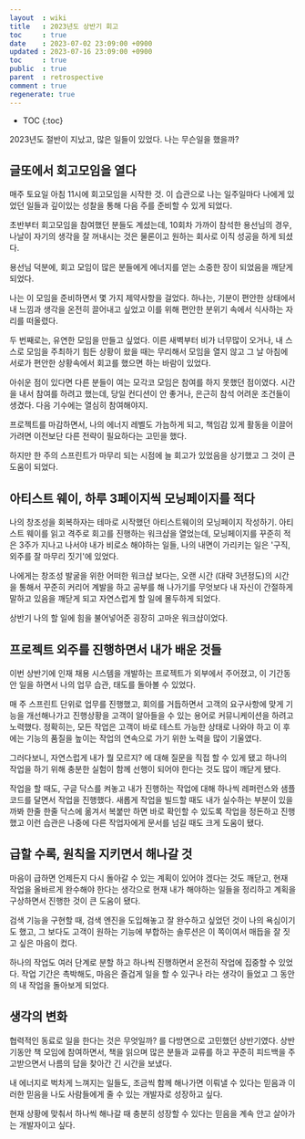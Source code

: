 ```yaml
---
layout  : wiki
title   : 2023년도 상반기 회고
toc     : true
date    : 2023-07-02 23:09:00 +0900
updated : 2023-07-16 23:09:00 +0900
toc     : true
public  : true
parent  : retrospective
comment : true
regenerate: true
---
```


* TOC
{:toc}

2023년도 절반이 지났고, 많은 일들이 있었다. 나는 무슨일을 했을까?

## 글또에서 회고모임을 열다

매주 토요일 아침 11시에 회고모임을 시작한 것. 이 습관으로 나는 일주일마다 나에게 있었던 일들과 깊이있는 성찰을 통해 다음 주를 준비할 수 있게 되었다.

초반부터 회고모임을 참여했던 분들도 계셨는데, 10회차 가까이 참석한 용선님의 경우, 나날이 자기의 생각을 잘  꺼내시는 것은 물론이고 원하는 회사로 이직 성공을 하게 되셨다.

용선님 덕분에, 회고 모임이 많은 분들에게 에너지를 얻는 소중한 장이 되었음을 깨닫게 되었다.

나는 이 모임을 준비하면서 몇 가지 제약사항을 걸었다.
하나는, 기분이 편안한 상태에서 내 느낌과 생각을 온전히 끌어내고 싶었고 이를 위해 편안한 분위기 속에서 식사하는 자리를 떠올렸다.

두 번째로는, 유연한 모임을 만들고 싶었다. 이른 새벽부터 비가 너무많이 오거나, 내 스스로 모임을 주최하기 힘든 상황이 왔을 때는 무리해서 모임을 열지 않고 그 날 아침에 서로가 편안한 상황속에서 회고를 했으면 하는 바람이 있었다.

아쉬운 점이 있다면 다른 분들이 여는 모각코 모임은 참여를 하지 못했던 점이였다. 시간을 내서 참여를 하려고 했는데, 당일 컨디션이 안 좋거나, 은근히 참석 어려운 조건들이 생겼다. 다음 기수에는 열심히 참여해야지.

프로젝트를 마감하면서, 나의 에너지 레벨도 가늠하게 되고, 책임감 있게 활동을 이끌어가려면
이전보단 다른 전략이 필요하다는 고민을 했다.

하지만 한 주의 스프린트가 마무리 되는 시점에 늘 회고가 있었음을 상기했고 그 것이 큰 도움이 되었다.

## 아티스트 웨이, 하루 3페이지씩 모닝페이지를 적다

나의 창조성을 회복하자는 테마로 시작했던 아티스트웨이의 모닝페이지 작성하기.
아티스트 웨이를 읽고 격주로 회고를 진행하는 워크샵을 열었는데, 모닝페이지를 꾸준히 적은 3주가 지나고 나서야
내가 비로소 해야하는 일들, 나의 내면이 가리키는 일은 '구직, 외주를 잘 마무리 짓기'에 있었다.

나에게는 창조성 발굴을 위한 어떠한 워크샵 보다는, 오랜 시간 (대략 3년정도)의 시간을 통해서 꾸준히 커리어 계발을 하고
공부를 해 나가기를 무엇보다 내 자신이 간절하게 말하고 있음을 깨닫게 되고 자연스럽게 할 일에 몰두하게 되었다.

상반기 나의 할 일에 힘을 불어넣어준 굉장히 고마운 워크샵이었다.

## 프로젝트 외주를 진행하면서 내가 배운 것들

이번 상반기에 인재 채용 시스템을 개발하는 프로젝트가 외부에서 주어졌고, 이 기간동안 일을 하면서 나의 업무 습관, 태도를 돌아볼 수 있었다.

매 주 스프린트 단위로 업무를 진행했고, 회의를 거듭하면서 고객의 요구사항에 맞게 기능을 개선해나가고 진행상황을 고객이 알아들을 수 있는 용어로 커뮤니케이션을 하려고 노력했다.  정확히는, 모든 작업은 고객이 바로 테스트 가능한 상태로 나와야 하고 이 후에는  기능의 품질을 높이는 작업의 연속으로 가기 위한 노력을 많이 기울였다.

그러다보니, 자연스럽게 내가 뭘 모르지? 에 대해 질문을 직접 할 수 있게 됐고 하나의 작업을 하기 위해 충분한 실험이 함께 선행이 되어야 한다는 것도 많이 깨닫게 됐다.

작업을 할 때도, 구글 닥스를 켜놓고 내가 진행하는 작업에 대해 하나씩 레퍼런스와 샘플 코드를 달면서 작업을 진행했다.
새롭게 작업을 빌드할 때도 내가 실수하는 부분이 있을까봐 한줄 한줄 닥스에 옮겨서 복붙만 하면 바로 확인할 수 있도록
작업을 정돈하고 진행했고 이런 습관은 나중에 다른 작업자에게 문서를 넘길 때도 크게 도움이 됐다.

## 급할 수록, 원칙을 지키면서 해나갈 것

마음이 급하면 언제든지 다시 돌아갈 수 있는 계획이 있어야 겠다는 것도 깨닫고, 현재 작업을 올바르게 완수해야 한다는 생각으로
현재 내가 해야하는 일들을 정리하고 계획을 구상하면서 진행한 것이 큰 도움이 됐다.

검색 기능을 구현할 때, 검색 엔진을 도입해놓고 잘 완수하고 싶었던 것이 나의 욕심이기도 했고, 그 보다도 고객이 원하는 기능에 부합하는 솔루션은 이 쪽이여서 매듭을 잘 짓고 싶은 마음이 컸다.

하나의 작업도 여러 단계로 분할 하고 하나씩 진행하면서 온전히 작업에 집중할 수 있었다.
작업 기간은 촉박해도, 마음은 즐겁게 일을 할 수 있구나 라는 생각이 들었고 그 동안의 내 작업을 돌아보게 되었다.

## 생각의 변화

협력적인 동료로 일을 한다는 것은 무엇일까? 를 다방면으로 고민했던 상반기였다.
상반기동안 책 모임에 참여하면서, 책을 읽으며 많은 분들과 교류를 하고 꾸준히 피드백을 주고받으면서
나름의 답을 찾아간 긴 시간을 보냈다.

내 에너지로 벅차게 느껴지는 일들도, 조금씩 함께 해나가면 이뤄낼 수 있다는 믿음과
이러한 믿음을 나도 사람들에게 줄 수 있는 개발자로 성장하고 싶다.

현재 상황에 맞춰서 하나씩 해나갈 때 충분히 성장할 수 있다는 믿음을 계속 안고 살아가는 개발자이고 싶다.



